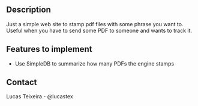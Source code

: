 ## Description

Just a simple web site to stamp pdf files with some phrase you want to.
Useful when you have to send some PDF to someone and wants to track it.

## Features to implement

* Use SimpleDB to summarize how many PDFs the engine stamps

## Contact

Lucas Teixeira - @lucastex